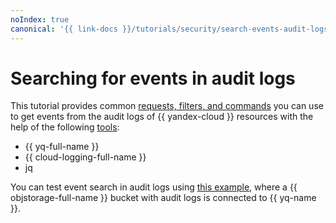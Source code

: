 ```yaml
---
noIndex: true
canonical: '{{ link-docs }}/tutorials/security/search-events-audit-logs'
---
```


# Searching for events in audit logs

This tutorial provides common [requests, filters, and commands](examples.md) you can use to get events from the audit logs of {{ yandex-cloud }} resources with the help of the following [tools](tools.md):

* {{ yq-full-name }}
* {{ cloud-logging-full-name }}
* jq

You can test event search in audit logs using [this example](query.md), where a {{ objstorage-full-name }} bucket with audit logs is connected to {{ yq-name }}.
